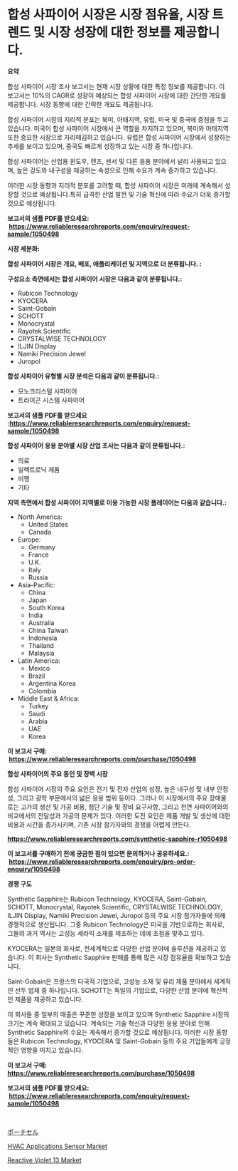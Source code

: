<p><h1>합성 사파이어 시장은 시장 점유율, 시장 트렌드 및 시장 성장에 대한 정보를 제공합니다.</h1></p><p><strong>요약</strong></p>
<p><p>합성 사파이어 시장 조사 보고서는 현재 시장 상황에 대한 특정 정보를 제공합니다. 이 보고서는 10%의 CAGR로 성장이 예상되는 합성 사파이어 시장에 대한 간단한 개요를 제공합니다. 시장 동향에 대한 간략한 개요도 제공됩니다.</p><p>합성 사파이어 시장의 지리적 분포는 북미, 아태지역, 유럽, 미국 및 중국에 중점을 두고 있습니다. 미국이 합성 사파이어 시장에서 큰 역할을 차지하고 있으며, 북미와 아태지역 또한 중요한 시장으로 자리매김하고 있습니다. 유럽은 합성 사파이어 시장에서 성장하는 추세를 보이고 있으며, 중국도 빠르게 성장하고 있는 시장 중 하나입니다.</p><p>합성 사파이어는 산업용 윈도우, 렌즈, 센서 및 다른 응용 분야에서 널리 사용되고 있으며, 높은 강도와 내구성을 제공하는 속성으로 인해 수요가 계속 증가하고 있습니다.</p><p>이러한 시장 동향과 지리적 분포를 고려할 때, 합성 사파이어 시장은 미래에 계속해서 성장할 것으로 예상됩니다.특히 급격한 산업 발전 및 기술 혁신에 따라 수요가 더욱 증가할 것으로 예상됩니다.</p></p>
<p><strong>보고서의 샘플 PDF를 받으세요: &nbsp;<a href="https://www.reliableresearchreports.com/enquiry/request-sample/1050498">https://www.reliableresearchreports.com/enquiry/request-sample/1050498</a></strong></p>
<p><strong>시장 세분화:</strong></p>
<p><strong> 합성 사파이어 시장은 개요, 배포, 애플리케이션 및 지역으로 더 분류됩니다. :</strong></p>
<p><strong>구성요소 측면에서는 합성 사파이어 시장은 다음과 같이 분류됩니다.:</strong></p>
<p><ul><li>Rubicon Technology</li><li>KYOCERA</li><li>Saint-Gobain</li><li>SCHOTT</li><li>Monocrystal</li><li>Rayotek Scientific</li><li>CRYSTALWISE TECHNOLOGY</li><li>ILJIN Display</li><li>Namiki Precision Jewel</li><li>Juropol</li></ul></p>
<p><strong> 합성 사파이어 유형별 시장 분석은 다음과 같이 분류됩니다.:</strong></p>
<p><ul><li>모노크리스털 사파이어</li><li>트라이곤 시스템 사파이어</li></ul></p>
<p><strong>보고서의 샘플 PDF를 받으세요 :<a href="https://www.reliableresearchreports.com/enquiry/request-sample/1050498">https://www.reliableresearchreports.com/enquiry/request-sample/1050498</a></strong></p>
<p><strong> 합성 사파이어 응용 분야별 시장 산업 조사는 다음과 같이 분류됩니다.:</strong></p>
<p><ul><li>의료</li><li>일렉트로닉 제품</li><li>비행</li><li>기타</li></ul></p>
<p><strong>지역 측면에서 합성 사파이어 지역별로 이용 가능한 시장 플레이어는 다음과 같습니다.:</strong></p>
<p><ul>
    <li>
        North America:
        <ul>
            <li>United States</li>
            <li>Canada</li>
        </ul>
    </li>
    <li>
        Europe:
        <ul>
            <li>Germany</li>
            <li>France</li>
            <li>U.K.</li>
            <li>Italy</li>
            <li>Russia</li>
        </ul>
    </li>
    <li>
        Asia-Pacific:
        <ul>
            <li>China</li>
            <li>Japan</li>
            <li>South Korea</li>
            <li>India</li>
            <li>Australia</li>
            <li>China Taiwan</li>
            <li>Indonesia</li>
            <li>Thailand</li>
            <li>Malaysia</li>
        </ul>
    </li>
    <li>
        Latin America:
        <ul>
            <li>Mexico</li>
            <li>Brazil</li>
            <li>Argentina Korea</li>
            <li>Colombia</li>
        </ul>
    </li>
    <li>
        Middle East & Africa:
        <ul>
            <li>Turkey</li>
            <li>Saudi</li>
            <li>Arabia</li>
            <li>UAE</li>
            <li>Korea</li>
        </ul>
    </li>
    </ul></p>
<p><strong>이 보고서 구매: &nbsp;<a href="https://www.reliableresearchreports.com/purchase/1050498">https://www.reliableresearchreports.com/purchase/1050498</a></strong></p>
<p><strong>합성 사파이어의 주요 동인 및 장벽 시장</strong></p>
<p><p>합성 사파이어 시장의 주요 요인은 전기 및 전자 산업의 성장, 높은 내구성 및 내부 안정성, 그리고 광학 부문에서의 넓은 응용 범위 등이다. 그러나 이 시장에서의 주요 장애물로는 고가의 생산 및 가공 비용, 첨단 기술 및 장비 요구사항, 그리고 천연 사파이어와의 비교에서의 전달성과 가공의 문제가 있다. 이러한 도전 요인은 제품 개발 및 생산에 대한 비용과 시간을 증가시키며, 기존 시장 참가자와의 경쟁을 어렵게 만든다.</p></p>
<p><strong><a href="https://www.reliableresearchreports.com/synthetic-sapphire-r1050498">https://www.reliableresearchreports.com/synthetic-sapphire-r1050498</a></strong></p>
<p><strong>이 보고서를 구매하기 전에 궁금한 점이 있으면 문의하거나 공유하세요.: &nbsp;<a href="https://www.reliableresearchreports.com/enquiry/pre-order-enquiry/1050498">https://www.reliableresearchreports.com/enquiry/pre-order-enquiry/1050498</a></strong></p>
<p><strong>경쟁 구도</strong></p>
<p><p>Synthetic Sapphire는 Rubicon Technology, KYOCERA, Saint-Gobain, SCHOTT, Monocrystal, Rayotek Scientific, CRYSTALWISE TECHNOLOGY, ILJIN Display, Namiki Precision Jewel, Juropol 등의 주요 시장 참가자들에 의해 경쟁적으로 생산됩니다. 그중 Rubicon Technology은 미국을 기반으로하는 회사로, 그들의 과거 역사는 고성능 세라믹 소재를 제조하는 데에 초점을 맞추고 있다. </p><p>KYOCERA는 일본의 회사로, 전세계적으로 다양한 산업 분야에 솔루션을 제공하고 있습니다. 이 회사는 Synthetic Sapphire 판매를 통해 많은 시장 점유율을 확보하고 있습니다.</p><p>Saint-Gobain은 프랑스의 다국적 기업으로, 고성능 소재 및 유리 제품 분야에서 세계적인 선두 업체 중 하나입니다. SCHOTT는 독일의 기업으로, 다양한 산업 분야에 혁신적인 제품을 제공하고 있습니다.</p><p>이 회사들 중 일부의 매출은 꾸준한 성장을 보이고 있으며 Synthetic Sapphire 시장의 크기는 계속 확대되고 있습니다. 계속되는 기술 혁신과 다양한 응용 분야로 인해 Synthetic Sapphire의 수요는 계속해서 증가할 것으로 예상됩니다. 이러한 시장 동향들은 Rubicon Technology, KYOCERA 및 Saint-Gobain 등의 주요 기업들에게 긍정적인 영향을 미치고 있습니다.</p></p>
<p><strong>이 보고서 구매: &nbsp; <a href="https://www.reliableresearchreports.com/purchase/1050498">https://www.reliableresearchreports.com/purchase/1050498</a></strong></p>
<p><strong>보고서의 샘플 PDF를 받으세요: &nbsp;<a href="https://www.reliableresearchreports.com/enquiry/request-sample/1050498">https://www.reliableresearchreports.com/enquiry/request-sample/1050498</a></strong><strong></strong></p>
<p>&nbsp;</p>
<p><p><a href="https://github.com/zoetazuur/Market-Research-Report-List-1/blob/main/755227019702.md">ポーチセル</a></p><p><a href="https://www.linkedin.com/pulse/hvac-applications-sensor-market-size-trends-growth-outlook-cvkkf?trackingId=XFPn962kV0IybCwduLP7og%3D%3D">HVAC Applications Sensor Market</a></p><p><a href="https://www.linkedin.com/pulse/reactive-violet-13-market-challenges-opportunities-growth-biqoc?trackingId=MotJY4iAw9%2FR1jjX9DM2Pw%3D%3D">Reactive Violet 13 Market</a></p></p>